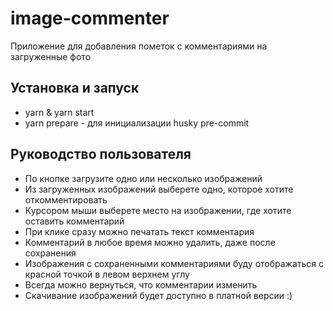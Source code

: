 # image-commenter

Приложение для добавления пометок с комментариями на загруженные фото


## Установка и запуск

- yarn & yarn start
- yarn prepare - для инициализации husky pre-commit

## Руководство пользователя

- По кнопке загрузите одно или несколько изображений
- Из загруженных изображений выберете одно, которое хотите откомментировать
- Курсором мыши выберете место на изображении, где хотите оставить комментарий
- При клике сразу можно печатать текст комментария
- Комментарий в любое время можно удалить, даже после сохранения
- Изображения с сохраненными комментариями буду отображаться с красной точкой в левом верхнем углу 
- Всегда можно вернуться, что комментарии изменить
- Скачивание изображений будет доступно в платной версии :)
